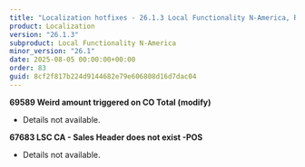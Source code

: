 ```yaml
---
title: "Localization hotfixes - 26.1.3 Local Functionality N-America, Release date August 5, 2025 - Hotfixes"
product: Localization
version: "26.1.3"
subproduct: Local Functionality N-America
minor_version: "26.1"
date: 2025-08-05 00:00:00+00:00
order: 83
guid: 8cf2f817b224d9144682e79e606808d16d7dac04
---
```


<strong>69589 Weird amount triggered on CO Total (modify)</strong>
<ul><li>Details not available.</li></ul>
<strong>67683 LSC CA - Sales Header does not exist -POS</strong>
<ul><li>Details not available.</li></ul>

